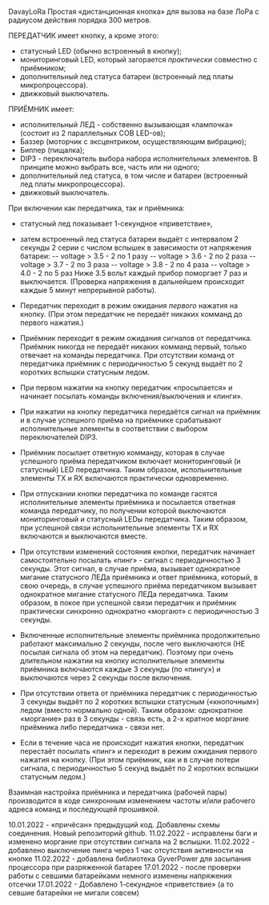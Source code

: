 DavayLoRa
Простая «дистанционная кнопка» для вызова на базе ЛоРа с радиусом действия порядка 300 метров.

ПЕРЕДАТЧИК имеет кнопку, а кроме этого: 
- статусный LED (обычно встроенный в кнопку);
- мониторинговый LED, который загорается _практически_ совместно с приёмником;
- дополнительный лед статуса батареи (встроенный лед платы микропроцессора).
- движковый выключатель. 

ПРИЁМНИК имеет:
- исполнительный ЛЕД - собственно вызывающая «лампочка» (состоит из 2 параллельных COB LED-ов);
- Баззер (моторчик с эксцентриком, осуществляющим вибрацию);
- Биппер (пищалка);
- DIP3 - переключатель выбора набора исполнительных элементов. В принципе можно выбрать все, часть или ни одного;
- дополнительный лед статуса, в том числе и батареи (встроенный лед платы микропроцессора).
- движковый выключатель. 

При включении как передатчика, так и приёмника:
- статусный лед показывает 1-секундное «приветствие», 
- затем встроенный лед статуса батареи выдаёт с интервалом 2 секунды 2 серии с числом вспышек в зависимости от напряжения батареи:
-- voltage > 3.5 - 2 по 1 разу
-- voltage > 3.6 - 2 по 2 раза
-- voltage > 3.7 - 2 по 3 раза
-- voltage > 3.8 - 2 по 4 раза
-- voltage > 4.0 - 2 по 5 раз
Ниже 3.5 вольт каждый прибор поморгает 7 раз и выключается. (Проверка напряжения в дальнейшем происходит каждые 5 минут непрерывной работы).

- Передатчик переходит в режим ожидания _первого_ нажатия на кнопку.
(При этом передатчик не передаёт никаких комманд до первого нажатия.)
- Приёмник переходит в режим ожидания сигналов от передатчика. 
Приёмник никогда не передаёт никаких комманд первый, только отвечает на команды передатчика.
При отсутствии команд от передатчика приёмник с периодичностью 5 секунд выдаёт по 2 коротких вспышки статусным ледом.
- При первом нажатии на кнопку передатчик «просыпается» и начинает посылать команды включения/выключения и «пинги».
- При нажатии на кнопку передатчика передаётся сигнал на приёмник и в случае успешного приёма на приёмнике
срабатывают исполнительные элементы в соответствии с выбором переключателей DIP3. 
- Приёмник посылает ответную комманду, которая в случае успешного приёма передатчиком включает мониторинговый (и статусный) LED передатчика.
Таким образом, испольнительные элементы TX и RX включаются практически одновременно.
- При отпускании кнопки передатчика по команде гасятся исполнительные элементы приёмника и посылается ответная команда
передатчику, по получении которой выключаются мониторинговый и статусный LEDы передатчика.
Таким образом, при успешной связи испольнительные элементы TX и RX включаются и выключаются вместе.
- При отсутствии изменений состояния кнопки, передатчик начинает самостоятельно посылать «пинг» - сигнал с периодичностью 3 секунды.
Этот сигнал, в случае приёма, вызывает однократное мигание статусного ЛЕДа приёмника и ответ приёмника,
который, в свою очередь, в случае успешного приёма передатчиком вызывает однократное мигание статусного ЛЕДа передатчика.
Таким образом, в покое при успешной связи передатчик и приёмник практически синхронно однократно «моргают» с 
периодичностью 3 секунды.
- Включенные исполнительные элементы приёмника продолжительно работают максимально 2 секунды, после чего выключаются
(НЕ посылая сигнала об этом на передатчик). Поэтому при очень длительном нажатии на кнопку исполнительные 
элементы приёмника включаются каждые 3 секунды (по «пингу») и выключаются через 2 секунды после включения.
- При отсутствии ответа от приёмника передатчик с периодичностью 3 секунды выдаёт по 2 коротких вспышки статусным («кнопочным») ледом
(вместо нормально одной).
Таким образом: однократное «моргание» раз в 3 секунды - связь есть, а 2-х кратное моргание приёмника либо передатчика - связи нет.
- Если в течение часа не происходит нажатия кнопки, передатчик перестаёт посылать «пинг» и переходит в режим ожидания первого нажатия на кнопку.
(При этом приёмник, как и в случае потери сигнала, с периодичностью 5 секунд выдаёт по 2 коротких вспышки статусным ледом.)  

Взаимная настройка приёмника и передатчика (рабочей пары) производится в коде синхронным изменением частоты и/или рабочего адреса команд и последующей прошивкой. 


10.01.2022  - 	«причёсан» предыдущий код. Добавлены схемы соединения. Новый репозиторий github.
11.02.2022	-	исправлены баги и изменено моргание при отсутствии сигнала на 2 вспышки. 
11.02.2022	-	добавлено выключение пинга через 1 час отсутствия активности на кнопке
11.02.2022	-	добавлена библиотека GyverPower для засыпания процессора при разряженной батарее
17.01.2022	-	после проверки работы с севшими батарейками немного изменены напряжения отсечки
17.01.2022	-	Добавлено 1-секундное «приветствие» (а то севшие батарейки не мигали совсем)				